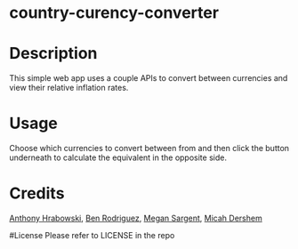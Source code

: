 # country-curency-converter

# Description
This simple web app uses a couple APIs to convert between currencies and view their relative inflation rates. 

# Usage 
Choose which currencies to convert between from and then click the button underneath to calculate the equivalent in the opposite side.

# Credits 
[Anthony Hrabowski](https://github.com/Ajhrabowski), [Ben Rodriguez](https://github.com/benrodriguezmoran), [Megan Sargent](https://github.com/mrsargent00), [Micah Dershem](https://github.com/G303K)

#License
Please refer to LICENSE in the repo
